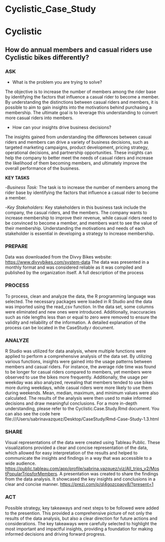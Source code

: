# Cyclistic_Case_Study
# Cyclistic 
## How do annual members and casual riders use Cyclistic bikes differently?

### **ASK**

- What is the problem you are trying to solve? 

The objective is to increase the number of members among the rider    base by identifying the factors that influence a casual rider to      become a member. By understanding the distinctions between casual     riders and members, it is possible to aim to gain insights into the motivations behind purchasing a membership. The ultimate goal is to leverage this understanding to convert more casual riders into members.

- How can your insights drive business decisions?

The insights gained from understanding the differences between casual riders and members can drive a variety of business decisions, such as targeted marketing campaigns, product development, pricing strategy,  operational decisions, and partnership opportunities. These insights  can help the company to better meet the needs of casual riders and    increase the likelihood of them becoming members, and ultimately      improve the overall performance of the business.


**KEY TASKS**

-*Business Task:* The task is to increase the number of members among the rider base by identifying the factors that influence a casual rider to become a member.

-*Key Stakeholders:* Key stakeholders in this business task include the company, the casual riders, and the members. The company wants to increase membership to improve their revenue, while casual riders need to be convinced to become a member, and members want to see the value of their membership. Understanding the motivations and needs of each stakeholder is essential in developing a strategy to increase membership.

### **PREPARE**

Data was downloaded from the Divvy Bikes website: https://www.divvybikes.com/system-data 
The data was presented in a monthly format and was considered reliable as it was compiled and published by the organization itself. A full description of the process 

### **PROCESS** 

To process, clean and analyze the data, the R programming language was selected. The necessary packages were loaded in R Studio and the data was imported using the read_csv function. In the data set, some columns were eliminated and new ones were introduced. Additionally, inaccuracies such as ride lengths less than or equal to zero were removed to ensure the validity and reliability of the information. A detailed explanation of the process can be located in the CaseStudy.r document.

### **ANALYZE**

R Studio was utilized for data analysis, where multiple functions were applied to perform a comprehensive analysis of the data set. By utilizing various functions, insights were gained into the usage patterns between members and casual riders. For instance, the average ride time was found to be longer for casual riders compared to members, yet members were observed to use the bikes more frequently. Additionally, the usage per weekday was also analyzed, revealing that members tended to use bikes more during weekdays, while casual riders were more likely to use them during weekends. Mean, median, maximum, and minimum values were also calculated.
The results of the analysis were then used to make informed decisions and draw meaningful conclusions.
For a more in-depth understanding, please refer to the Cyclistic.Case.Study.Rmd document. You can also see the code here file:///Users/sabrinavazquez/Desktop/CaseStudy/Rmd-Case-Study-1.3.html

### **SHARE**

Visual representations of the data were created using Tableau Public. These visualizations provided a clear and concise representation of the data, which allowed for easy interpretation of the results and helped to communicate the insights and findings in a way that was accessible to a wide audience. https://public.tableau.com/app/profile/sabrina.vazquez/viz/All_trips_v2/MostPopularTripsforMembers.
A presentation was created to share the findings from the data analysis. It showcased the key insights and conclusions in a clear and concise manner. https://prezi.com/p/ql4gozcpaoy8/?present=1

### **ACT** 

Possible strategy, key takeaways and next steps to be followed were added to the presention. This provided a comprehensive picture of not only the results of the data analysis, but also a clear direction for future actions and considerations. The key takeaways were carefully selected to highlight the most important and impactful insights, providing a foundation for making informed decisions and driving forward progress.
